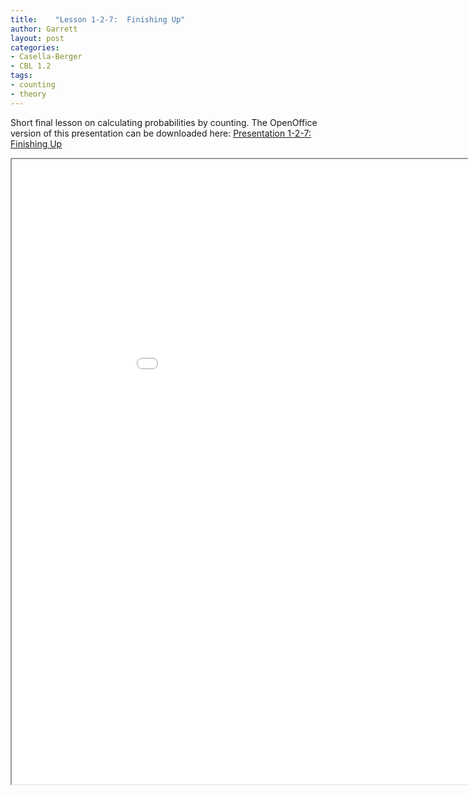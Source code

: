 ```yaml
---
title:    "Lesson 1-2-7:  Finishing Up"
author: Garrett
layout: post
categories:
- Casella-Berger
- CBL 1.2
tags:
- counting
- theory
---
```


Short final lesson on calculating probabilities by counting. The OpenOffice version of this presentation can be downloaded here: [Presentation 1-2-7: Finishing Up](/lessons/Presentation-1-2-7-Finishing-Up.odp)

<iframe src="/lessons/Presentation-1-2-7-Finishing-Up.pdf" width="1000" height="1000"> </iframe>